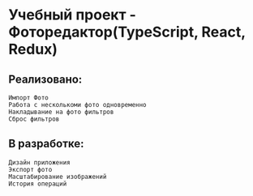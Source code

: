 # Учебный проект - Фоторедактор(TypeScript, React, Redux)
## Реализовано:
    Импорт Фото
    Работа с несколькоми фото одновременно
    Накладывание на фото фильтров
    Сброс фильтров
  
  
## В разработке:
    Дизайн приложения
    Экспорт фото
    Масштабирование изображений
    История операций
